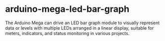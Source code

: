 # arduino-mega-led-bar-graph
The Arduino Mega can drive an LED bar graph module to visually represent data or levels with multiple LEDs arranged in a linear display, suitable for meters, indicators, and status monitoring in various projects.
